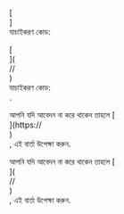 [<br host>]<br action>যাচাইকরণ কোড:<br code>

[<br host>](<br protocol>//<br host>)<br action>যাচাইকরণ কোড:<br code>.

আপনি যদি আবেদন না করে থাকেন তাহলে [<br host>](https://<br host>)<br action>, এই বার্তা উপেক্ষা করুন.

আপনি যদি আবেদন না করে থাকেন তাহলে [<br host>](<br protocol>//<br host>)<br action>, এই বার্তা উপেক্ষা করুন.
